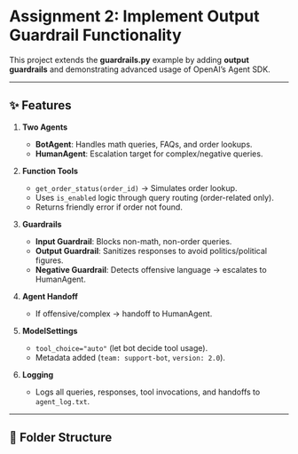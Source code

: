 # Assignment 2: Implement Output Guardrail Functionality

This project extends the **guardrails.py** example by adding **output guardrails** and demonstrating advanced usage of OpenAI’s Agent SDK.

---

## ✨ Features
1. **Two Agents**
   - **BotAgent**: Handles math queries, FAQs, and order lookups.
   - **HumanAgent**: Escalation target for complex/negative queries.

2. **Function Tools**
   - `get_order_status(order_id)` → Simulates order lookup.
   - Uses `is_enabled` logic through query routing (order-related only).
   - Returns friendly error if order not found.

3. **Guardrails**
   - **Input Guardrail**: Blocks non-math, non-order queries.
   - **Output Guardrail**: Sanitizes responses to avoid politics/political figures.
   - **Negative Guardrail**: Detects offensive language → escalates to HumanAgent.

4. **Agent Handoff**
   - If offensive/complex → handoff to HumanAgent.

5. **ModelSettings**
   - `tool_choice="auto"` (let bot decide tool usage).
   - Metadata added (`team: support-bot`, `version: 2.0`).

6. **Logging**
   - Logs all queries, responses, tool invocations, and handoffs to `agent_log.txt`.

---

## 📂 Folder Structure
